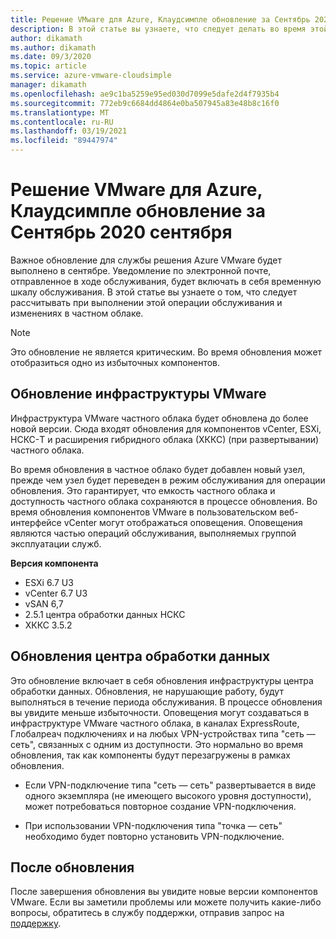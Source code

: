 ```yaml
---
title: Решение VMware для Azure, Клаудсимпле обновление за Сентябрь 2020 сентября
description: В этой статье вы узнаете, что следует делать во время этой операции обслуживания и внести изменения в частное облако.
author: dikamath
ms.author: dikamath
ms.date: 09/3/2020
ms.topic: article
ms.service: azure-vmware-cloudsimple
manager: dikamath
ms.openlocfilehash: ae9c1ba5259e95ed030d7099e5dafe2d4f7935b4
ms.sourcegitcommit: 772eb9c6684dd4864e0ba507945a83e48b8c16f0
ms.translationtype: MT
ms.contentlocale: ru-RU
ms.lasthandoff: 03/19/2021
ms.locfileid: "89447974"
---
```

# <a name="azure-vmware-solution-by-cloudsimple-september-2020-update"></a>Решение VMware для Azure, Клаудсимпле обновление за Сентябрь 2020 сентября

Важное обновление для службы решения Azure VMware будет выполнено в сентябре. Уведомление по электронной почте, отправленное в ходе обслуживания, будет включать в себя временную шкалу обслуживания. В этой статье вы узнаете о том, что следует рассчитывать при выполнении этой операции обслуживания и изменениях в частном облаке.

> [!NOTE]
> Это обновление не является критическим. Во время обновления может отобразиться одно из избыточных компонентов.

## <a name="vmware-infrastructure-upgrade"></a>Обновление инфраструктуры VMware

Инфраструктура VMware частного облака будет обновлена до более новой версии. Сюда входят обновления для компонентов vCenter, ESXi, НСКС-T и расширения гибридного облака (ХККС) (при развертывании) частного облака.

Во время обновления в частное облако будет добавлен новый узел, прежде чем узел будет переведен в режим обслуживания для операции обновления. Это гарантирует, что емкость частного облака и доступность частного облака сохраняются в процессе обновления. Во время обновления компонентов VMware в пользовательском веб-интерфейсе vCenter могут отображаться оповещения. Оповещения являются частью операций обслуживания, выполняемых группой эксплуатации служб.

**Версия компонента**

- ESXi 6.7 U3
- vCenter 6.7 U3
- vSAN 6,7
- 2.5.1 центра обработки данных НСКС
- ХККС 3.5.2

## <a name="datacenter-updates"></a>Обновления центра обработки данных

Это обновление включает в себя обновления инфраструктуры центра обработки данных. Обновления, не нарушающие работу, будут выполняться в течение периода обслуживания. В процессе обновления вы увидите меньше избыточности. Оповещения могут создаваться в инфраструктуре VMware частного облака, в каналах ExpressRoute, Глобалреач подключениях и на любых VPN-устройствах типа "сеть — сеть", связанных с одним из доступности. Это нормально во время обновления, так как компоненты будут перезагружены в рамках обновления.

-   Если VPN-подключение типа "сеть — сеть" развертывается в виде одного экземпляра (не имеющего высокого уровня доступности), может потребоваться повторное создание VPN-подключения.

-   При использовании VPN-подключения типа "точка — сеть" необходимо будет повторно установить VPN-подключение.

## <a name="post-update"></a>После обновления

После завершения обновления вы увидите новые версии компонентов VMware. Если вы заметили проблемы или можете получить какие-либо вопросы, обратитесь в службу поддержки, отправив запрос на [поддержку](https://portal.azure.com/#blade/Microsoft_Azure_Support/HelpAndSupportBlade/newsupportrequest).
